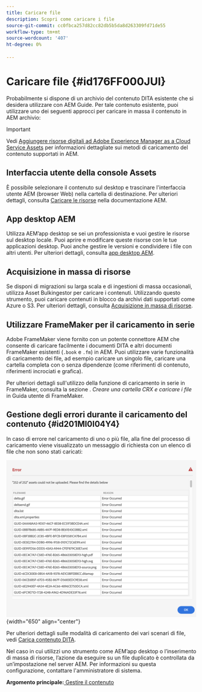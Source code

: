 ```yaml
---
title: Caricare file
description: Scopri come caricare i file
source-git-commit: cc0fbca257d82cc82db5b5da8d263309fd71de55
workflow-type: tm+mt
source-wordcount: '407'
ht-degree: 0%

---
```



# Caricare file {#id176FF000JUI}

Probabilmente si dispone di un archivio del contenuto DITA esistente che si desidera utilizzare con AEM Guide. Per tale contenuto esistente, puoi utilizzare uno dei seguenti approcci per caricare in massa il contenuto in AEM archivio:

>[!IMPORTANT]
>
> Vedi [Aggiungere risorse digitali ad Adobe Experience Manager as a Cloud Service Assets](https://experienceleague.adobe.com/docs/experience-manager-cloud-service/assets/manage/add-assets.html) per informazioni dettagliate sui metodi di caricamento del contenuto supportati in AEM.

## Interfaccia utente della console Assets

È possibile selezionare il contenuto sul desktop e trascinare l&#39;interfaccia utente AEM \(browser Web\) nella cartella di destinazione. Per ulteriori dettagli, consulta [Caricare le risorse](https://experienceleague.adobe.com/docs/experience-manager-cloud-service/assets/manage/add-assets.html#upload-assets) nella documentazione AEM.

## App desktop AEM

Utilizza AEM’app desktop se sei un professionista e vuoi gestire le risorse sul desktop locale. Puoi aprire e modificare queste risorse con le tue applicazioni desktop. Puoi anche gestire le versioni e condividere i file con altri utenti. Per ulteriori dettagli, consulta [app desktop AEM](https://experienceleague.adobe.com/docs/experience-manager-desktop-app/using/using.html).

## Acquisizione in massa di risorse

Se disponi di migrazioni su larga scala e di ingestioni di massa occasionali, utilizza Asset Bulkingestor per caricare i contenuti. Utilizzando questo strumento, puoi caricare contenuti in blocco da archivi dati supportati come Azure o S3. Per ulteriori dettagli, consulta [Acquisizione in massa di risorse](https://experienceleague.adobe.com/docs/experience-manager-cloud-service/assets/manage/add-assets.html?lang=en#asset-bulk-ingestor).

## Utilizzare FrameMaker per il caricamento in serie

Adobe FrameMaker viene fornito con un potente connettore AEM che consente di caricare facilmente i documenti DITA e altri documenti FrameMaker esistenti \(`.book` e `.fm`\) in AEM. Puoi utilizzare varie funzionalità di caricamento dei file, ad esempio caricare un singolo file, caricare una cartella completa con o senza dipendenze \(come riferimenti di contenuto, riferimenti incrociati e grafica\).

Per ulteriori dettagli sull&#39;utilizzo della funzione di caricamento in serie in FrameMaker, consulta la sezione . *Creare una cartella CRX e caricare i file* in Guida utente di FrameMaker.

## Gestione degli errori durante il caricamento del contenuto {#id201MI0I04Y4}

In caso di errore nel caricamento di uno o più file, alla fine del processo di caricamento viene visualizzato un messaggio di richiesta con un elenco di file che non sono stati caricati:

![](images/uuid-files-failed-to-upload_cs.png){width="650" align="center"}

Per ulteriori dettagli sulle modalità di caricamento dei vari scenari di file, vedi [Carica contenuto DITA](authoring-file-management.md#).

Nel caso in cui utilizzi uno strumento come AEM’app desktop o l’inserimento di massa di risorse, l’azione da eseguire su un file duplicato è controllata da un’impostazione nel server AEM. Per informazioni su questa configurazione, contattare l&#39;amministratore di sistema.

**Argomento principale:**[ Gestire il contenuto](authoring.md)

